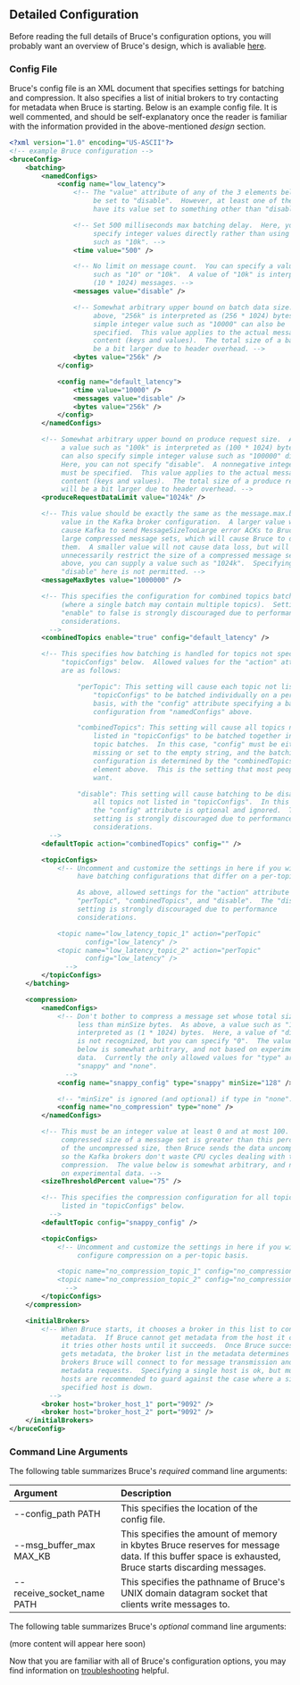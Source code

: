 ## Detailed Configuration

Before reading the full details of Bruce's configuration options, you will
probably want an overview of Bruce's design, which is avaliable
[here](https://github.com/tagged/bruce/blob/master/doc/design.md).

### Config File

Bruce's config file is an XML document that specifies settings for batching and
compression.  It also specifies a list of initial brokers to try contacting for
metadata when Bruce is starting.  Below is an example config file.  It is well
commented, and should be self-explanatory once the reader is familiar with the
information provided in the above-mentioned *design* section.

```XML
<?xml version="1.0" encoding="US-ASCII"?>
<!-- example Bruce configuration -->
<bruceConfig>
    <batching>
        <namedConfigs>
            <config name="low_latency">
                <!-- The "value" attribute of any of the 3 elements below can
                     be set to "disable".  However, at least one of them must
                     have its value set to something other than "disable". -->

                <!-- Set 500 milliseconds max batching delay.  Here, you must
                     specify integer values directly rather than using syntax
                     such as "10k". -->
                <time value="500" />

                <!-- No limit on message count.  You can specify a value here
                     such as "10" or "10k".  A value of "10k" is interpreted as
                     (10 * 1024) messages. -->
                <messages value="disable" />

                <!-- Somewhat arbitrary upper bound on batch data size.  As
                     above, "256k" is interpreted as (256 * 1024) bytes.  A
                     simple integer value such as "10000" can also be
                     specified.  This value applies to the actual message
                     content (keys and values).  The total size of a batch will
                     be a bit larger due to header overhead. -->
                <bytes value="256k" />
            </config>

            <config name="default_latency">
                <time value="10000" />
                <messages value="disable" />
                <bytes value="256k" />
            </config>
        </namedConfigs>

        <!-- Somewhat arbitrary upper bound on produce request size.  As above,
             a value such as "100k" is interpreted as (100 * 1024) bytes.  You
             can also specify simple integer valuse such as "100000" directly.
             Here, you can not specify "disable".  A nonnegative integer value
             must be specified.  This value applies to the actual message
             content (keys and values).  The total size of a produce request
             will be a bit larger due to header overhead. -->
        <produceRequestDataLimit value="1024k" />

        <!-- This value should be exactly the same as the message.max.bytes
             value in the Kafka broker configuration.  A larger value will
             cause Kafka to send MessageSizeTooLarge error ACKs to Bruce for
             large compressed message sets, which will cause Bruce to discard
             them.  A smaller value will not cause data loss, but will
             unnecessarily restrict the size of a compressed message set.  As
             above, you can supply a value such as "1024k".  Specifying
             "disable" here is not permitted. -->
        <messageMaxBytes value="1000000" />

        <!-- This specifies the configuration for combined topics batching
             (where a single batch may contain multiple topics).  Setting
             "enable" to false is strongly discouraged due to performance
             considerations.
          -->
        <combinedTopics enable="true" config="default_latency" />

        <!-- This specifies how batching is handled for topics not specified in
             "topicConfigs" below.  Allowed values for the "action" attribute
             are as follows:

                 "perTopic": This setting will cause each topic not listed in
                     "topicConfigs" to be batched individually on a per-topic
                     basis, with the "config" attribute specifying a batching
                     configuration from "namedConfigs" above.

                 "combinedTopics": This setting will cause all topics not
                     listed in "topicConfigs" to be batched together in mixed
                     topic batches.  In this case, "config" must be either
                     missing or set to the empty string, and the batching
                     configuration is determined by the "combinedTopics"
                     element above.  This is the setting that most people will
                     want.

                 "disable": This setting will cause batching to be disabled for
                     all topics not listed in "topicConfigs".  In this case,
                     the "config" attribute is optional and ignored.  This
                     setting is strongly discouraged due to performance
                     considerations.
          -->
        <defaultTopic action="combinedTopics" config="" />

        <topicConfigs>
            <!-- Uncomment and customize the settings in here if you wish to
                 have batching configurations that differ on a per-topic basis.

                 As above, allowed settings for the "action" attribute are
                 "perTopic", "combinedTopics", and "disable".  The "disable"
                 setting is strongly discouraged due to performance
                 considerations.

            <topic name="low_latency_topic_1" action="perTopic"
                   config="low_latency" />
            <topic name="low_latency_topic_2" action="perTopic"
                   config="low_latency" />
              -->
        </topicConfigs>
    </batching>

    <compression>
        <namedConfigs>
            <!-- Don't bother to compress a message set whose total size is
                 less than minSize bytes.  As above, a value such as "1k" is
                 interpreted as (1 * 1024) bytes.  Here, a value of "disable"
                 is not recognized, but you can specify "0".  The value of 128
                 below is somewhat arbitrary, and not based on experimental
                 data.  Currently the only allowed values for "type" are
                 "snappy" and "none".
              -->
            <config name="snappy_config" type="snappy" minSize="128" />

            <!-- "minSize" is ignored (and optional) if type in "none". -->
            <config name="no_compression" type="none" />
        </namedConfigs>

        <!-- This must be an integer value at least 0 and at most 100.  If the
             compressed size of a message set is greater than this percentage
             of the uncompressed size, then Bruce sends the data uncompressed,
             so the Kafka brokers don't waste CPU cycles dealing with the
             compression.  The value below is somewhat arbitrary, and not based
             on experimental data. -->
        <sizeThresholdPercent value="75" />

        <!-- This specifies the compression configuration for all topics not
             listed in "topicConfigs" below.
          -->
        <defaultTopic config="snappy_config" />

        <topicConfigs>
            <!-- Uncomment and customize the settings in here if you wish to
                 configure compression on a per-topic basis.

            <topic name="no_compression_topic_1" config="no_compression" />
            <topic name="no_compression_topic_2" config="no_compression" />
              -->
        </topicConfigs>
    </compression>

    <initialBrokers>
        <!-- When Bruce starts, it chooses a broker in this list to contact for
             metadata.  If Bruce cannot get metadata from the host it chooses,
             it tries other hosts until it succeeds.  Once Bruce successfully
             gets metadata, the broker list in the metadata determines which
             brokers Bruce will connect to for message transmission and future
             metadata requests.  Specifying a single host is ok, but multiple
             hosts are recommended to guard against the case where a single
             specified host is down.
          -->
        <broker host="broker_host_1" port="9092" />
        <broker host="broker_host_2" port="9092" />
    </initialBrokers>
</bruceConfig>
```

### Command Line Arguments

The following table summarizes Bruce's *required* command line arguments:

| Argument | Description |
|:---------|:------------|
| --config_path PATH | This specifies the location of the config file. |
| --msg_buffer_max MAX_KB | This specifies the amount of memory in kbytes Bruce reserves for message data.  If this buffer space is exhausted, Bruce starts discarding messages. |
| --receive_socket_name PATH | This specifies the pathname of Bruce's UNIX domain datagram socket that clients write messages to. |

The following table summarizes Bruce's *optional* command line arguments:

(more content will appear here soon)

Now that you are familiar with all of Bruce's configuration options, you may
find information on
[troubleshooting](https://github.com/tagged/bruce#troubleshooting) helpful.


































